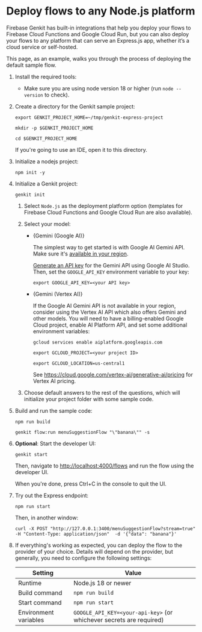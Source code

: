 # Deploy flows to any Node.js platform

Firebase Genkit has built-in integrations that help you deploy your flows to
Firebase Cloud Functions and Google Cloud Run, but you can also deploy your
flows to any platform that can serve an Express.js app, whether it’s a cloud
service or self-hosted.

This page, as an example, walks you through the process of deploying the default
sample flow.

1.  Install the required tools:

    - Make sure you are using node version 18 or higher (run `node --version` to
      check).

1.  Create a directory for the Genkit sample project:

    ```posix-terminal
    export GENKIT_PROJECT_HOME=~/tmp/genkit-express-project

    mkdir -p $GENKIT_PROJECT_HOME

    cd $GENKIT_PROJECT_HOME
    ```

    If you're going to use an IDE, open it to this directory.

1.  Initialize a nodejs project:

    ```posix-terminal
    npm init -y
    ```

1.  Initialize a Genkit project:

    ```posix-terminal
    genkit init
    ```

    1. Select `Node.js` as the deployment platform option (templates for
       Firebase Cloud Functions and Google Cloud Run are also available).

    1. Select your model:

       - {Gemini (Google AI)}

         The simplest way to get started is with Google AI Gemini API. Make sure
         it's
         [available in your region](https://ai.google.dev/available_regions).

         [Generate an API key](https://aistudio.google.com/app/apikey) for the
         Gemini API using Google AI Studio. Then, set the `GOOGLE_API_KEY`
         environment variable to your key:

         ```posix-terminal
         export GOOGLE_API_KEY=<your API key>
         ```

       - {Gemini (Vertex AI)}

         If the Google AI Gemini API is not available in your region, consider
         using the Vertex AI API which also offers Gemini and other models. You
         will need to have a billing-enabled Google Cloud project, enable AI
         Platform API, and set some additional environment variables:

         ```posix-terminal
         gcloud services enable aiplatform.googleapis.com

         export GCLOUD_PROJECT=<your project ID>

         export GCLOUD_LOCATION=us-central1
         ```

         See https://cloud.google.com/vertex-ai/generative-ai/pricing for Vertex AI pricing.

    1. Choose default answers to the rest of the questions, which will
       initialize your project folder with some sample code.

1.  Build and run the sample code:

    ```posix-terminal
    npm run build

    genkit flow:run menuSuggestionFlow "\"banana\"" -s
    ```

1.  **Optional**: Start the developer UI:

    ```posix-terminal
    genkit start
    ```

    Then, navigate to [http://localhost:4000/flows](http://localhost:4000/flows) and run
    the flow using the developer UI.

    When you're done, press Ctrl+C in the console to quit the UI.

1.  Try out the Express endpoint:

    ```posix-terminal
    npm run start
    ```

    Then, in another window:

    ```posix-terminal
    curl -X POST "http://127.0.0.1:3400/menuSuggestionFlow?stream=true" -H "Content-Type: application/json"  -d '{"data": "banana"}'
    ```

1.  If everything's working as expected, you can deploy the flow to the provider
    of your choice. Details will depend on the provider, but generally, you need
    to configure the following settings:

    | Setting               | Value                                                               |
    | --------------------- | ------------------------------------------------------------------- |
    | Runtime               | Node.js 18 or newer                                                 |
    | Build command         | `npm run build`                                                     |
    | Start command         | `npm run start`                                                     |
    | Environment variables | `GOOGLE_API_KEY=<your-api-key>` (or whichever secrets are required) |
